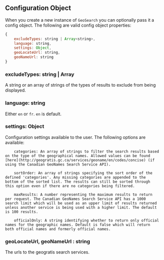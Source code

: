 ## Configuration Object

When you create a new instance of `GeoSearch` you can optionally pass it a config object. The following are valid config object properties:

```js
{
    excludeTypes: string | Array<string>,
    language: string,
    settings: Object,
    geoLocateUrl: string,
    geoNameUrl: string
}
```

### excludeTypes: string | Array<string>

A string or an array of strings of the types of results to exclude from being displayed.

### language: string

Either `en` or `fr`. `en` is default.

### settings: Object

Configuration settings available to the user. The following options are available:

        categories: An array of strings to filter the search results based on the type of the geographical names. Allowed values can be found [here](http://geogratis.gc.ca/services/geoname/en/codes/concise) (if using the Canadian GeoNames Search Service API).

        sortOrder: An array of strings specifying the sort order of the defined 'categories'. Any missing categories are appended to the bottom of the sorted list. The results can still be sorted through this option even if there are no categories being filtered.

        maxResults: A number representing the maximum results to return per request. The Canadian GeoNames Search Service API has a 1000 search limit which will be used as an upper limit of results returned unless another service is being used with a higher limit. The default is 100 results.

        officialOnly: A string identifying whether to return only official names for the geographic names. Default is false which will return both official names and formerly official names.

### geoLocateUrl, geoNameUrl : string

The urls to the geogratis search services.
